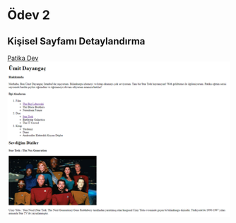 # Ödev 2
## Kişisel Sayfamı Detaylandırma
<a href="https://www.patika.dev">Patika Dev</a>
<img src="ekran.PNG"> 